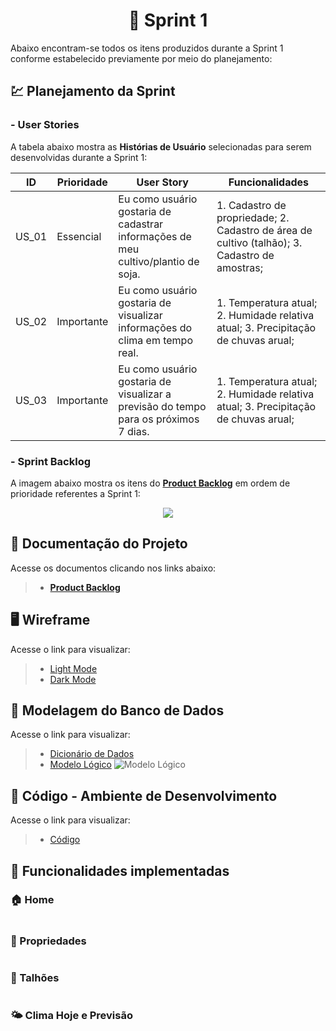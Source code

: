 <h1 align="center"> 
🏁 Sprint 1 
</h1>

Abaixo encontram-se todos os itens produzidos durante a Sprint 1 conforme estabelecido previamente por meio do planejamento: 

## 💹 Planejamento da Sprint

### - User Stories

A tabela abaixo mostra as __Histórias de Usuário__ selecionadas para serem desenvolvidas durante a Sprint 1:

| ID     | Prioridade | User Story                       | Funcionalidades                      |
| -------| ---------- | -------------------------------- | ------------------------------------ |
| US_01  | Essencial  | Eu como usuário gostaria de cadastrar informações de meu cultivo/plantio de soja. | 1. Cadastro de propriedade; 2. Cadastro de área de cultivo (talhão); 3. Cadastro de amostras;  | 
| US_02  | Importante  | Eu como usuário gostaria de visualizar informações do clima em tempo real.  | 1. Temperatura atual; 2. Humidade relativa atual; 3. Precipitação de chuvas arual; |
| US_03  | Importante | Eu como usuário gostaria de visualizar a previsão do tempo para os próximos 7 dias. | 1. Temperatura atual; 2. Humidade relativa atual; 3. Precipitação de chuvas arual; |

### - Sprint Backlog

A imagem abaixo mostra os itens do [__Product Backlog__](https://github.com/cluster-8/esoja-mobile/blob/main/Docs/Product-Backlog-Visiona-eSoja.pdf) em ordem de prioridade referentes a Sprint 1:

<p align="center">
  <img src="https://github.com/cluster-8/esoja-mobile/blob/main/Docs/sprint-1-backlog.png"/></p>

## 📂 Documentação do Projeto

Acesse os documentos clicando nos links abaixo:

> * [__Product Backlog__](https://github.com/cluster-8/esoja-mobile/blob/main/Docs/Product-Backlog-Visiona-eSoja.pdf)

## 🖥️ Wireframe 

Acesse o link para visualizar:

> * [Light Mode](https://www.figma.com/proto/PYFdyiNREKJQAKNE1LZrrd/eSoja---Light?node-id=2%3A864&scaling=min-zoom&page-id=0%3A1)
> * [Dark Mode](https://www.figma.com/proto/b2Gh6gM3HXw3016X4Dmkem/eSoja---Dark?node-id=2%3A318&scaling=min-zoom&page-id=0%3A1)

## 🎲 Modelagem do Banco de Dados

Acesse o link para visualizar:

> * [Dicionário de Dados](https://github.com/cluster-8/esoja-mobile/blob/main/Docs/Diciona%CC%81rio-de-dados-eSoja.xlsx)
> * [Modelo Lógico](https://github.com/cluster-8/esoja-mobile/blob/main/Docs/modelo-logico.png)
> ![Modelo Lógico](https://github.com/cluster-8/esoja-mobile/blob/main/Docs/modelo-logico.png)

## 📃 Código - Ambiente de Desenvolvimento 

Acesse o link para visualizar:

> * [Código]()

## 💫 Funcionalidades implementadas
 
### 🏠 Home

![]()

### 🚜 Propriedades

![]()

### 🌱 Talhões

![]()

### 🌤️ Clima Hoje e Previsão

![]()

